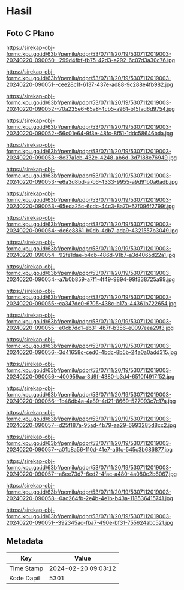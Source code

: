 # Hasil

## Foto C Plano

https://sirekap-obj-formc.kpu.go.id/63bf/pemilu/pdpr/53/07/11/20/19/5307112019003-20240220-090050--299d4fbf-fb75-42d3-a292-6c07d3a30c76.jpg

https://sirekap-obj-formc.kpu.go.id/63bf/pemilu/pdpr/53/07/11/20/19/5307112019003-20240220-090051--cee28c1f-6137-437e-ad88-9c288e4fb982.jpg

https://sirekap-obj-formc.kpu.go.id/63bf/pemilu/pdpr/53/07/11/20/19/5307112019003-20240220-090052--70a235e6-65a8-4cb5-a961-b15fad6d9754.jpg

https://sirekap-obj-formc.kpu.go.id/63bf/pemilu/pdpr/53/07/11/20/19/5307112019003-20240220-090052--56c01e64-9f3e-48fc-8f51-1ddc58646bda.jpg

https://sirekap-obj-formc.kpu.go.id/63bf/pemilu/pdpr/53/07/11/20/19/5307112019003-20240220-090053--8c37a1cb-432e-4248-ab6d-3d7188e76949.jpg

https://sirekap-obj-formc.kpu.go.id/63bf/pemilu/pdpr/53/07/11/20/19/5307112019003-20240220-090053--e6a3d8bd-a7c6-4333-9955-a9d91b0a6adb.jpg

https://sirekap-obj-formc.kpu.go.id/63bf/pemilu/pdpr/53/07/11/20/19/5307112019003-20240220-090053--65eda25c-6cdc-44c3-8a70-67f096f2799f.jpg

https://sirekap-obj-formc.kpu.go.id/63bf/pemilu/pdpr/53/07/11/20/19/5307112019003-20240220-090054--de6e8861-b0db-4db7-ada9-4321557b3049.jpg

https://sirekap-obj-formc.kpu.go.id/63bf/pemilu/pdpr/53/07/11/20/19/5307112019003-20240220-090054--92fe1dae-b4db-486d-91b7-a3d4065d22a1.jpg

https://sirekap-obj-formc.kpu.go.id/63bf/pemilu/pdpr/53/07/11/20/19/5307112019003-20240220-090054--a7b0b859-a7f1-4f49-9894-99f338725a99.jpg

https://sirekap-obj-formc.kpu.go.id/63bf/pemilu/pdpr/53/07/11/20/19/5307112019003-20240220-090055--ca347de0-6705-438c-b17a-44361b722654.jpg

https://sirekap-obj-formc.kpu.go.id/63bf/pemilu/pdpr/53/07/11/20/19/5307112019003-20240220-090055--e0cb7dd1-eb31-4b7f-b356-e0097eea29f3.jpg

https://sirekap-obj-formc.kpu.go.id/63bf/pemilu/pdpr/53/07/11/20/19/5307112019003-20240220-090056--3d41658c-ced0-4bdc-8b5b-24a0a0add315.jpg

https://sirekap-obj-formc.kpu.go.id/63bf/pemilu/pdpr/53/07/11/20/19/5307112019003-20240220-090056--400959aa-3d9f-4380-b3d4-6510f4917f52.jpg

https://sirekap-obj-formc.kpu.go.id/63bf/pemilu/pdpr/53/07/11/20/19/5307112019003-20240220-090056--1b46db4a-4a89-4d21-8669-527093c7c17a.jpg

https://sirekap-obj-formc.kpu.go.id/63bf/pemilu/pdpr/53/07/11/20/19/5307112019003-20240220-090057--d25f187a-95ad-4b79-aa29-6993285d8cc2.jpg

https://sirekap-obj-formc.kpu.go.id/63bf/pemilu/pdpr/53/07/11/20/19/5307112019003-20240220-090057--a01b8a56-110d-41e7-a6fc-545c3b686877.jpg

https://sirekap-obj-formc.kpu.go.id/63bf/pemilu/pdpr/53/07/11/20/19/5307112019003-20240220-090057--a6ee73d7-6ed2-4fac-a480-4a080c2b6067.jpg

https://sirekap-obj-formc.kpu.go.id/63bf/pemilu/pdpr/53/07/11/20/19/5307112019003-20240220-090058--0ac264fb-2e4b-4e1b-b43a-118536415741.jpg

https://sirekap-obj-formc.kpu.go.id/63bf/pemilu/pdpr/53/07/11/20/19/5307112019003-20240220-090051--392345ac-fba7-490e-bf31-755624abc521.jpg


## Metadata

| Key        | Value               |
| ---------- | ------------------- |
| Time Stamp | 2024-02-20 09:03:12 |
| Kode Dapil | 5301                |



